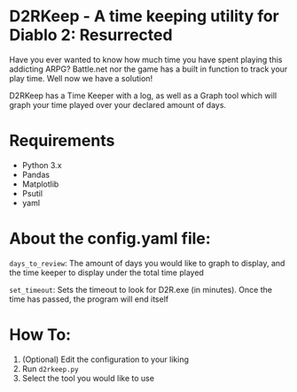 # D2RKeep - A time keeping utility for Diablo 2: Resurrected

Have you ever wanted to know how much time you have spent playing this addicting ARPG? Battle.net nor the game has a built in function to track your play time. Well now we have a solution! 

D2RKeep has a Time Keeper with a log, as well as a Graph tool which will graph your time played over your declared amount of days.

# Requirements
- Python 3.x
- Pandas
- Matplotlib
- Psutil
- yaml

# About the config.yaml file:
```days_to_review```: The amount of days you would like to graph to display, and the time keeper to display under the total time played

```set_timeout```: Sets the timeout to look for D2R.exe (in minutes). Once the time has passed, the program will end itself

# How To:
1. (Optional) Edit the configuration to your liking
1. Run ```d2rkeep.py```
2. Select the tool you would like to use
